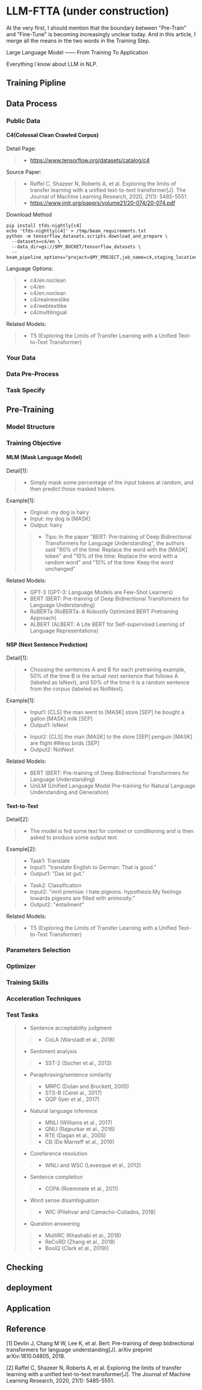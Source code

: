 # LLM-FTTA (under construction)
At the very first, I should mention that the boundary between "Pre-Train" and "Fine-Tune" is becoming increasingly unclear today. And in this article, I merge all the means in the two words in the Training Step.

Large Language Model —— From Training To Application

Everything I know about LLM in NLP.


## Training Pipline
## Data Process
### Public Data
#### C4(Colossal Clean Crawled Corpus)
Detail Page: 

> + https://www.tensorflow.org/datasets/catalog/c4

Source Paper:

> + Raffel C, Shazeer N, Roberts A, et al. Exploring the limits of transfer learning with a unified text-to-text transformer[J]. The Journal of Machine Learning Research, 2020, 21(1): 5485-5551.
> + https://www.jmlr.org/papers/volume21/20-074/20-074.pdf

Download Method
<pre><code>pip install tfds-nightly[c4]
echo 'tfds-nightly[c4]' > /tmp/beam_requirements.txt
python -m tensorflow_datasets.scripts.download_and_prepare \
  --datasets=c4/en \
  --data_dir=gs://$MY_BUCKET/tensorflow_datasets \
  --beam_pipeline_options="project=$MY_PROJECT,job_name=c4,staging_location=gs://$MY_BUCKET/binaries,temp_location=gs://$MY_BUCKET/temp,runner=DataflowRunner,requirements_file=/tmp/beam_requirements.txt,experiments=shuffle_mode=service,region=$MY_REGION"
</code></pre>
Language Options: 
> + c4/en.noclean
> + c4/en
> + c4/en.noclean
> + c4/realnewslike
> + c4/webtextlike
> + c4/multilingual 

Related Models:
> + T5 (Exploring the Limits of Transfer Learning with a Unified Text-to-Text Transformer)

### Your Data
### Data Pre-Process
### Task Specify
## Pre-Training
### Model Structure
### Training Objective
#### MLM (Mask Language Model)
Detail[1]:
> +  Simply mask some percentage of the input tokens at random, and then predict those masked tokens.

Example[1]:
> + Orginal: my dog is hairy
> + Input: my dog is [MASK]
> + Output: hairy
>> + Tips: In the paper "BERT: Pre-training of Deep Bidirectional Transformers for Language Understanding", the authors said "80% of the time: Replace the word with the [MASK] token" and "10% of the time: Replace the word with a
random word" and "10% of the time: Keep the word unchanged"

Related Models:
> + GPT-3 (GPT-3: Language Models are Few-Shot Learners)
> + BERT (BERT: Pre-training of Deep Bidirectional Transformers for Language Understanding)
> + RoBERTa (RoBERTa: A Robustly Optimized BERT Pretraining Approach)
> + ALBERT (ALBERT: A Lite BERT for Self-supervised Learning of Language Representations)
#### NSP (Next Sentence Prediction)
Detail[1]:
> + Choosing the sentences A and B for each pretraining example, 50% of the time B is the actual next sentence that follows A (labeled as IsNext), and 50% of the time it is a random sentence from the corpus (labeled as NotNext).

Example[1]:
> + Input1: [CLS] the man went to [MASK] store [SEP] he bought a gallon [MASK] milk [SEP]
> + Output1: IsNext

> + Input2: [CLS] the man [MASK] to the store [SEP] penguin [MASK] are flight ##less birds [SEP]
> + Output2: NotNext

Related Models:
> + BERT (BERT: Pre-training of Deep Bidirectional Transformers for Language Understanding)
> + UniLM (Unified Language Model Pre-training for Natural Language Understanding and Generation)
#### Text-to-Text
Detail[2]:
> + The model is fed some text for context or conditioning and is then asked to produce some output text.

Example[2]:
> + Task1: Translate
> + Input1: "translate English to German: That is good."
> + Output1: "Das ist gut."

> + Task2: Classification
> + Input2: "mnli premise: I hate pigeons. hypothesis:My feelings towards pigeons are filled with animosity."
> + Output2: "entailment"


Related Models:
> + T5 (Exploring the Limits of Transfer Learning with a Unified Text-to-Text Transformer)
### Parameters Selection
### Optimizer
### Training Skills
### Acceleration Techniques
### Test Tasks
> + Sentence acceptability judgment 
>> + CoLA (Warstadt et al., 2018)
> + Sentiment analysis 
>> + SST-2 (Socher et al., 2013)
> + Paraphrasing/sentence similarity 
>> + MRPC (Dolan and Brockett, 2005)
>> + STS-B (Ceret al., 2017)
>> + QQP (Iyer et al., 2017)
> + Natural language inference 
>> + MNLI (Williams et al., 2017)
>> + QNLI (Rajpurkar et al., 2016)
>> + RTE (Dagan et al., 2005)
>> + CB (De Marneff et al., 2019)
> + Coreference resolution 
>> + WNLI and WSC (Levesque et al., 2012)
> + Sentence completion 
>> + COPA (Roemmele et al., 2011)
> + Word sense disambiguation 
>> + WIC (Pilehvar and Camacho-Collados, 2018)
> + Question answering 
>> + MultiRC (Khashabi et al., 2018)
>> + ReCoRD (Zhang et al., 2018)
>> + BoolQ (Clark et al., 2019))
## Checking
## deployment
## Application
## Reference
[1] Devlin J, Chang M W, Lee K, et al. Bert: Pre-training of deep bidirectional transformers for language understanding[J]. arXiv preprint arXiv:1810.04805, 2018.

[2] Raffel C, Shazeer N, Roberts A, et al. Exploring the limits of transfer learning with a unified text-to-text transformer[J]. The Journal of Machine Learning Research, 2020, 21(1): 5485-5551.
